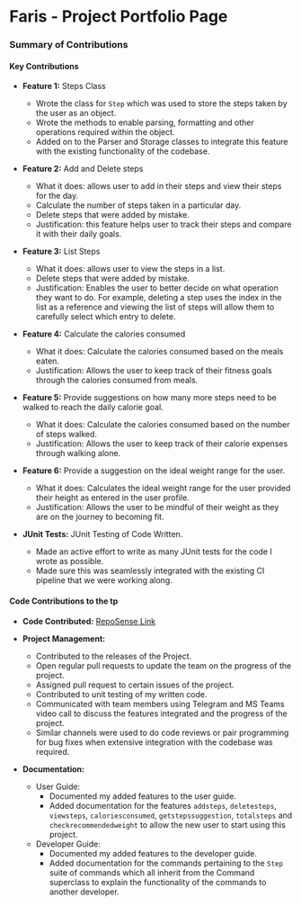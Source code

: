 # Faris - Project Portfolio Page


### Summary of Contributions

#### Key Contributions


* **Feature 1:**  Steps Class
    - Wrote the class for `Step` which was used to store the steps taken by the user as an object.
    - Wrote the methods to enable parsing, formatting and other operations required within the object.
    - Added on to the Parser and Storage classes to integrate this feature with the existing functionality of the codebase.


* **Feature 2:**  Add and Delete steps
    - What it does: allows user to add in their steps and view their steps for the day.
    - Calculate the number of steps taken in a particular day.
    - Delete steps that were added by mistake.
    - Justification: this feature helps user to track their steps and compare it with their daily goals.


* **Feature 3:**  List Steps
    - What it does: allows user to view the steps in a list. 
    - Delete steps that were added by mistake.
    - Justification: Enables the user to better decide on what operation they want to do. For example, deleting a step uses the index in the list as a reference and viewing the list of steps will allow them to carefully select which entry to delete.


* **Feature 4:** Calculate the calories consumed
    - What it does: Calculate the calories consumed based on the meals eaten.
    - Justification: Allows the user to keep track of their fitness goals through the calories consumed from meals.


* **Feature 5:** Provide suggestions on how many more steps need to be walked to reach the daily calorie goal.
    - What it does: Calculate the calories consumed based on the number of steps walked.
    - Justification: Allows the user to keep track of their calorie expenses through walking alone.


* **Feature 6:** Provide a suggestion on the ideal weight range for the user.
  - What it does: Calculates the ideal weight range for the user provided their height as entered in the user profile.
  - Justification: Allows the user to be mindful of their weight as they are on the journey to becoming fit.
  

* **JUnit Tests:** JUnit Testing of Code Written.
    - Made an active effort to write as many JUnit tests for the code I wrote as possible.
    - Made sure this was seamlessly integrated with the existing CI pipeline that we were working along.


  
#### Code Contributions to the tp
* **Code Contributed:** [RepoSense Link](https://nus-cs2113-ay2324s1.github.io/tp-dashboard/?search=&sort=groupTitle&sortWithin=title&timeframe=commit&mergegroup=&groupSelect=groupByRepos&breakdown=true&checkedFileTypes=docs~functional-code~test-code&since=2023-09-22&tabOpen=true&tabType=authorship&tabAuthor=farissirraj&tabRepo=AY2324S1-CS2113-W12-4%2Ftp%5Bmaster%5D&authorshipIsMergeGroup=false&authorshipFileTypes=docs~functional-code~test-code&authorshipIsBinaryFileTypeChecked=false&authorshipIsIgnoredFilesChecked=false)


* **Project Management:**
    - Contributed to the releases of the Project.
    - Open regular pull requests to update the team on the progress of the project.
    - Assigned pull request to certain issues of the project.
    - Contributed to unit testing of my written code.
    - Communicated with team members using Telegram and MS Teams video call to discuss the features integrated and the progress of the project.
    - Similar channels were used to do code reviews or pair programming for bug fixes when extensive integration with the codebase was required.


* **Documentation:**
    - User Guide:
        - Documented my added features to the user guide.
        - Added documentation for the features `addsteps`, `deletesteps`, `viewsteps`, `caloriesconsumed`, `getstepssuggestion`, `totalsteps` and `checkrecommendedweight` to allow the new user to start using this project.
    - Developer Guide:
        - Documented my added features to the developer guide.
        - Added documentation for the commands pertaining to the `Step` suite of commands which all inherit from the Command superclass to explain the functionality of the commands to another developer.